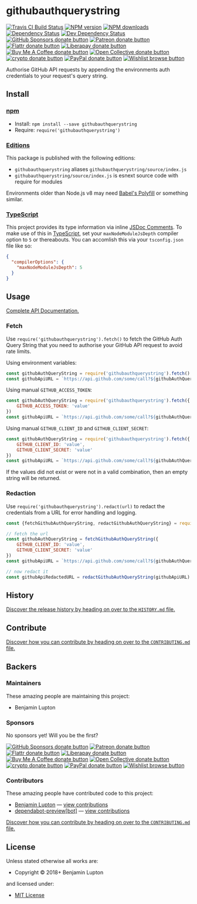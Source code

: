 <!-- TITLE/ -->

<h1>githubauthquerystring</h1>

<!-- /TITLE -->


<!-- BADGES/ -->

<span class="badge-travisci"><a href="http://travis-ci.com/bevry/githubauthquerystring" title="Check this project's build status on TravisCI"><img src="https://img.shields.io/travis/com/bevry/githubauthquerystring/master.svg" alt="Travis CI Build Status" /></a></span>
<span class="badge-npmversion"><a href="https://npmjs.org/package/githubauthquerystring" title="View this project on NPM"><img src="https://img.shields.io/npm/v/githubauthquerystring.svg" alt="NPM version" /></a></span>
<span class="badge-npmdownloads"><a href="https://npmjs.org/package/githubauthquerystring" title="View this project on NPM"><img src="https://img.shields.io/npm/dm/githubauthquerystring.svg" alt="NPM downloads" /></a></span>
<span class="badge-daviddm"><a href="https://david-dm.org/bevry/githubauthquerystring" title="View the status of this project's dependencies on DavidDM"><img src="https://img.shields.io/david/bevry/githubauthquerystring.svg" alt="Dependency Status" /></a></span>
<span class="badge-daviddmdev"><a href="https://david-dm.org/bevry/githubauthquerystring#info=devDependencies" title="View the status of this project's development dependencies on DavidDM"><img src="https://img.shields.io/david/dev/bevry/githubauthquerystring.svg" alt="Dev Dependency Status" /></a></span>
<br class="badge-separator" />
<span class="badge-githubsponsors"><a href="https://github.com/sponsors/balupton" title="Donate to this project using GitHub Sponsors"><img src="https://img.shields.io/badge/github-donate-yellow.svg" alt="GitHub Sponsors donate button" /></a></span>
<span class="badge-patreon"><a href="https://patreon.com/bevry" title="Donate to this project using Patreon"><img src="https://img.shields.io/badge/patreon-donate-yellow.svg" alt="Patreon donate button" /></a></span>
<span class="badge-flattr"><a href="https://flattr.com/profile/balupton" title="Donate to this project using Flattr"><img src="https://img.shields.io/badge/flattr-donate-yellow.svg" alt="Flattr donate button" /></a></span>
<span class="badge-liberapay"><a href="https://liberapay.com/bevry" title="Donate to this project using Liberapay"><img src="https://img.shields.io/badge/liberapay-donate-yellow.svg" alt="Liberapay donate button" /></a></span>
<span class="badge-buymeacoffee"><a href="https://buymeacoffee.com/balupton" title="Donate to this project using Buy Me A Coffee"><img src="https://img.shields.io/badge/buy%20me%20a%20coffee-donate-yellow.svg" alt="Buy Me A Coffee donate button" /></a></span>
<span class="badge-opencollective"><a href="https://opencollective.com/bevry" title="Donate to this project using Open Collective"><img src="https://img.shields.io/badge/open%20collective-donate-yellow.svg" alt="Open Collective donate button" /></a></span>
<span class="badge-crypto"><a href="https://bevry.me/crypto" title="Donate to this project using Cryptocurrency"><img src="https://img.shields.io/badge/crypto-donate-yellow.svg" alt="crypto donate button" /></a></span>
<span class="badge-paypal"><a href="https://bevry.me/paypal" title="Donate to this project using Paypal"><img src="https://img.shields.io/badge/paypal-donate-yellow.svg" alt="PayPal donate button" /></a></span>
<span class="badge-wishlist"><a href="https://bevry.me/wishlist" title="Buy an item on our wishlist for us"><img src="https://img.shields.io/badge/wishlist-donate-yellow.svg" alt="Wishlist browse button" /></a></span>

<!-- /BADGES -->


<!-- DESCRIPTION/ -->

Authorise GitHub API requests by appending the environments auth credentials to your request's query string.

<!-- /DESCRIPTION -->


<!-- INSTALL/ -->

<h2>Install</h2>

<a href="https://npmjs.com" title="npm is a package manager for javascript"><h3>npm</h3></a>
<ul>
<li>Install: <code>npm install --save githubauthquerystring</code></li>
<li>Require: <code>require('githubauthquerystring')</code></li>
</ul>

<h3><a href="https://editions.bevry.me" title="Editions are the best way to produce and consume packages you care about.">Editions</a></h3>

<p>This package is published with the following editions:</p>

<ul><li><code>githubauthquerystring</code> aliases <code>githubauthquerystring/source/index.js</code></li>
<li><code>githubauthquerystring/source/index.js</code> is esnext source code with require for modules</li></ul>

<p>Environments older than Node.js v8 may need <a href="https://babeljs.io/docs/usage/polyfill/" title="A polyfill that emulates missing ECMAScript environment features">Babel's Polyfill</a> or something similar.</p>

<h3><a href="https://www.typescriptlang.org/" title="TypeScript is a typed superset of JavaScript that compiles to plain JavaScript. ">TypeScript</a></h3>

This project provides its type information via inline <a href="http://usejsdoc.org" title="JSDoc is an API documentation generator for JavaScript, similar to Javadoc or phpDocumentor">JSDoc Comments</a>. To make use of this in <a href="https://www.typescriptlang.org/" title="TypeScript is a typed superset of JavaScript that compiles to plain JavaScript. ">TypeScript</a>, set your <code>maxNodeModuleJsDepth</code> compiler option to `5` or thereabouts. You can accomlish this via your `tsconfig.json` file like so:

``` json
{
  "compilerOptions": {
    "maxNodeModuleJsDepth": 5
  }
}
```

<!-- /INSTALL -->


## Usage

[Complete API Documentation.](http://master.githubauthquerystring.bevry.surge.sh/docs/)

### Fetch

Use `require('githubauthquerystring').fetch()` to fetch the GitHub Auth Query String that you need to authorise your GitHub API request to avoid rate limits.

Using environment variables:

``` javascript
const githubAuthQueryString = require('githubauthquerystring').fetch()
const githubApiURL = `https://api.github.com/some/call?${githubAuthQueryString}`
```

Using manual `GITHUB_ACCESS_TOKEN`:

``` javascript
const githubAuthQueryString = require('githubauthquerystring').fetch({
    GITHUB_ACCESS_TOKEN: 'value'
})
const githubApiURL = `https://api.github.com/some/call?${githubAuthQueryString}`
```

Using manual `GITHUB_CLIENT_ID` and `GITHUB_CLIENT_SECRET`:

``` javascript
const githubAuthQueryString = require('githubauthquerystring').fetch({
    GITHUB_CLIENT_ID: 'value',
    GITHUB_CLIENT_SECRET: 'value'
})
const githubApiURL = `https://api.github.com/some/call?${githubAuthQueryString}`
```

If the values did not exist or were not in a valid combination, then an empty string will be returned.

### Redaction

Use `require('githubauthquerystring').redact(url)` to redact the credentials from a URL for error handling and logging.

``` javascript
const {fetchGithubAuthQueryString, redactGithubAuthQueryString} = require('githubauthquerystring')

// fetch the url
const githubAuthQueryString = fetchGithubAuthQueryString({
    GITHUB_CLIENT_ID: 'value',
    GITHUB_CLIENT_SECRET: 'value'
})
const githubApiURL = `https://api.github.com/some/call?${githubAuthQueryString}`

// now redact it
const githubApiRedactedURL = redactGithubAuthQueryString(githubApiURL)
```


<!-- HISTORY/ -->

<h2>History</h2>

<a href="https://github.com/bevry/githubauthquerystring/blob/master/HISTORY.md#files">Discover the release history by heading on over to the <code>HISTORY.md</code> file.</a>

<!-- /HISTORY -->


<!-- CONTRIBUTE/ -->

<h2>Contribute</h2>

<a href="https://github.com/bevry/githubauthquerystring/blob/master/CONTRIBUTING.md#files">Discover how you can contribute by heading on over to the <code>CONTRIBUTING.md</code> file.</a>

<!-- /CONTRIBUTE -->


<!-- BACKERS/ -->

<h2>Backers</h2>

<h3>Maintainers</h3>

These amazing people are maintaining this project:

<ul><li>Benjamin Lupton</li></ul>

<h3>Sponsors</h3>

No sponsors yet! Will you be the first?

<span class="badge-githubsponsors"><a href="https://github.com/sponsors/balupton" title="Donate to this project using GitHub Sponsors"><img src="https://img.shields.io/badge/github-donate-yellow.svg" alt="GitHub Sponsors donate button" /></a></span>
<span class="badge-patreon"><a href="https://patreon.com/bevry" title="Donate to this project using Patreon"><img src="https://img.shields.io/badge/patreon-donate-yellow.svg" alt="Patreon donate button" /></a></span>
<span class="badge-flattr"><a href="https://flattr.com/profile/balupton" title="Donate to this project using Flattr"><img src="https://img.shields.io/badge/flattr-donate-yellow.svg" alt="Flattr donate button" /></a></span>
<span class="badge-liberapay"><a href="https://liberapay.com/bevry" title="Donate to this project using Liberapay"><img src="https://img.shields.io/badge/liberapay-donate-yellow.svg" alt="Liberapay donate button" /></a></span>
<span class="badge-buymeacoffee"><a href="https://buymeacoffee.com/balupton" title="Donate to this project using Buy Me A Coffee"><img src="https://img.shields.io/badge/buy%20me%20a%20coffee-donate-yellow.svg" alt="Buy Me A Coffee donate button" /></a></span>
<span class="badge-opencollective"><a href="https://opencollective.com/bevry" title="Donate to this project using Open Collective"><img src="https://img.shields.io/badge/open%20collective-donate-yellow.svg" alt="Open Collective donate button" /></a></span>
<span class="badge-crypto"><a href="https://bevry.me/crypto" title="Donate to this project using Cryptocurrency"><img src="https://img.shields.io/badge/crypto-donate-yellow.svg" alt="crypto donate button" /></a></span>
<span class="badge-paypal"><a href="https://bevry.me/paypal" title="Donate to this project using Paypal"><img src="https://img.shields.io/badge/paypal-donate-yellow.svg" alt="PayPal donate button" /></a></span>
<span class="badge-wishlist"><a href="https://bevry.me/wishlist" title="Buy an item on our wishlist for us"><img src="https://img.shields.io/badge/wishlist-donate-yellow.svg" alt="Wishlist browse button" /></a></span>

<h3>Contributors</h3>

These amazing people have contributed code to this project:

<ul><li><a href="http://balupton.com">Benjamin Lupton</a> — <a href="https://github.com/bevry/githubauthquerystring/commits?author=balupton" title="View the GitHub contributions of Benjamin Lupton on repository bevry/githubauthquerystring">view contributions</a></li>
<li><a href="http://github.com/apps/dependabot-preview">dependabot-preview[bot]</a> — <a href="https://github.com/bevry/githubauthquerystring/commits?author=dependabot-preview[bot]" title="View the GitHub contributions of dependabot-preview[bot] on repository bevry/githubauthquerystring">view contributions</a></li></ul>

<a href="https://github.com/bevry/githubauthquerystring/blob/master/CONTRIBUTING.md#files">Discover how you can contribute by heading on over to the <code>CONTRIBUTING.md</code> file.</a>

<!-- /BACKERS -->


<!-- LICENSE/ -->

<h2>License</h2>

Unless stated otherwise all works are:

<ul><li>Copyright &copy; 2018+ Benjamin Lupton</li></ul>

and licensed under:

<ul><li><a href="http://spdx.org/licenses/MIT.html">MIT License</a></li></ul>

<!-- /LICENSE -->
